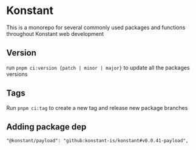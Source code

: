 # Konstant

This is a monorepo for several commonly used packages and functions throughout Konstant web development

## Version

run `pnpm ci:version {patch | minor | major}` to update all the packages versions

## Tags

Run `pnpm ci:tag` to create a new tag and release new package branches

## Adding package dep

```
"@konstant/payload": "github:konstant-is/konstant#v0.0.41-payload",
```
